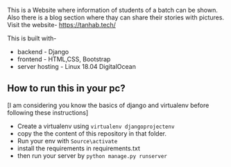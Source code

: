 This is a Website where information of students of a batch can be shown. Also there is a blog section where thay can share their stories with pictures.
Visit the website-
https://tanhab.tech/

This is built with-
  * backend - Django
  * frontend - HTML,CSS, Bootstrap 
  * server hosting - Linux 18.04 DigitalOcean


## How to run this in your pc?
[I am considering you know the basics of django and virtualenv before following these instructions]

* Create a virtualenv using `virtualenv djangoprojectenv`
* copy the the content of this repository in that folder.
* Run your env with `Source\activate`
* install the requirements in requirements.txt
* then run your server by `python manage.py runserver`




